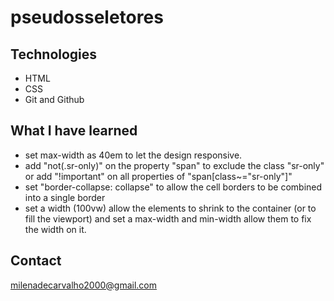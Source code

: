 # pseudosseletores
## Technologies 
- HTML
- CSS
- Git and Github

## What I have learned
- set max-width as 40em to let the design responsive.
- add "not(.sr-only)" on the property "span" to exclude the class "sr-only" or add "!important"  on all properties of "span[class~="sr-only"]"
- set "border-collapse: collapse" to allow the cell borders to be combined into a single border
- set a width (100vw) allow the elements to shrink to the container (or to fill the viewport) and set a max-width and min-width allow them to fix the width on it.


## Contact
milenadecarvalho2000@gmail.com
